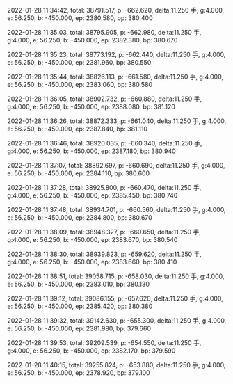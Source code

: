 2022-01-28 11:34:42, total: 38791.517, p: -662.620, delta:11.250 手, g:4.000, e: 56.250, b: -450.000, ep: 2380.580, bp: 380.400

2022-01-28 11:35:03, total: 38795.905, p: -662.980, delta:11.250 手, g:4.000, e: 56.250, b: -450.000, ep: 2382.380, bp: 380.670

2022-01-28 11:35:23, total: 38773.192, p: -662.440, delta:11.250 手, g:4.000, e: 56.250, b: -450.000, ep: 2381.960, bp: 380.550

2022-01-28 11:35:44, total: 38826.113, p: -661.580, delta:11.250 手, g:4.000, e: 56.250, b: -450.000, ep: 2383.060, bp: 380.580

2022-01-28 11:36:05, total: 38902.732, p: -660.880, delta:11.250 手, g:4.000, e: 56.250, b: -450.000, ep: 2388.080, bp: 381.120

2022-01-28 11:36:26, total: 38872.333, p: -661.040, delta:11.250 手, g:4.000, e: 56.250, b: -450.000, ep: 2387.840, bp: 381.110

2022-01-28 11:36:46, total: 38920.035, p: -660.340, delta:11.250 手, g:4.000, e: 56.250, b: -450.000, ep: 2387.180, bp: 380.940

2022-01-28 11:37:07, total: 38892.697, p: -660.690, delta:11.250 手, g:4.000, e: 56.250, b: -450.000, ep: 2384.110, bp: 380.600

2022-01-28 11:37:28, total: 38925.800, p: -660.470, delta:11.250 手, g:4.000, e: 56.250, b: -450.000, ep: 2385.450, bp: 380.740

2022-01-28 11:37:48, total: 38934.701, p: -660.560, delta:11.250 手, g:4.000, e: 56.250, b: -450.000, ep: 2384.800, bp: 380.670

2022-01-28 11:38:09, total: 38948.327, p: -660.650, delta:11.250 手, g:4.000, e: 56.250, b: -450.000, ep: 2383.670, bp: 380.540

2022-01-28 11:38:30, total: 38939.823, p: -659.620, delta:11.250 手, g:4.000, e: 56.250, b: -450.000, ep: 2383.660, bp: 380.410

2022-01-28 11:38:51, total: 39058.715, p: -658.030, delta:11.250 手, g:4.000, e: 56.250, b: -450.000, ep: 2383.010, bp: 380.130

2022-01-28 11:39:12, total: 39086.155, p: -657.620, delta:11.250 手, g:4.000, e: 56.250, b: -450.000, ep: 2385.420, bp: 380.380

2022-01-28 11:39:32, total: 39142.630, p: -655.300, delta:11.250 手, g:4.000, e: 56.250, b: -450.000, ep: 2381.980, bp: 379.660

2022-01-28 11:39:53, total: 39209.539, p: -654.550, delta:11.250 手, g:4.000, e: 56.250, b: -450.000, ep: 2382.170, bp: 379.590

2022-01-28 11:40:15, total: 39255.824, p: -653.880, delta:11.250 手, g:4.000, e: 56.250, b: -450.000, ep: 2378.920, bp: 379.100